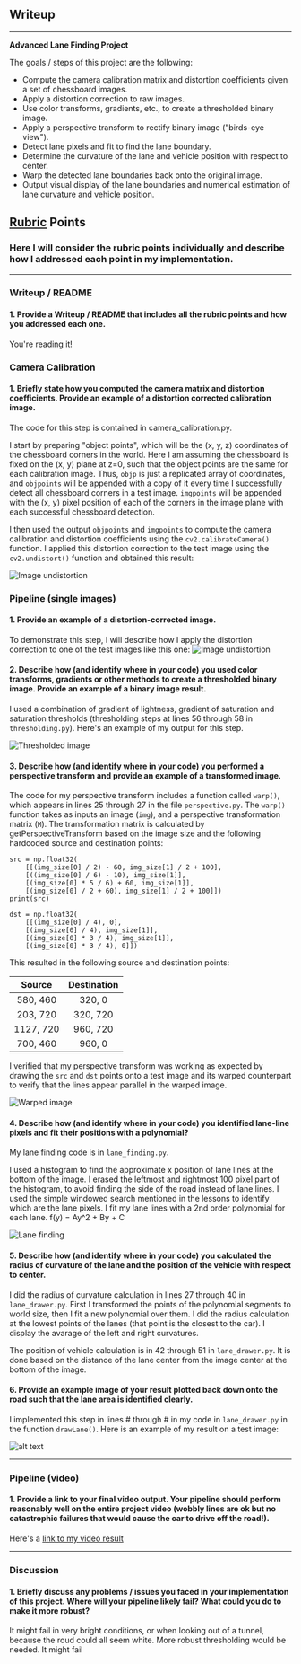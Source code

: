 ## Writeup

---

**Advanced Lane Finding Project**

The goals / steps of this project are the following:

* Compute the camera calibration matrix and distortion coefficients given a set of chessboard images.
* Apply a distortion correction to raw images.
* Use color transforms, gradients, etc., to create a thresholded binary image.
* Apply a perspective transform to rectify binary image ("birds-eye view").
* Detect lane pixels and fit to find the lane boundary.
* Determine the curvature of the lane and vehicle position with respect to center.
* Warp the detected lane boundaries back onto the original image.
* Output visual display of the lane boundaries and numerical estimation of lane curvature and vehicle position.

[//]: # (Image References)

[undistort]: ./output_images/undistort.png "Chessboard Undistorted"
[undistort2]: ./output_images/undistort2.png "Road Undistorted"
[threshold]: ./output_images/thresholded.png "Thresholded image"
[warped]: ./output_images/warped.png "Warp Example"
[lane_finding]: ./output_images/lane_finding.png "Lane finding"
[image6]: ./examples/example_output.jpg "Output"
[video1]: ./project_video.mp4 "Video"

## [Rubric](https://review.udacity.com/#!/rubrics/571/view) Points
### Here I will consider the rubric points individually and describe how I addressed each point in my implementation.  

---

### Writeup / README

#### 1. Provide a Writeup / README that includes all the rubric points and how you addressed each one.

You're reading it!

### Camera Calibration

#### 1. Briefly state how you computed the camera matrix and distortion coefficients. Provide an example of a distortion corrected calibration image.

The code for this step is contained in camera_calibration.py.

I start by preparing "object points", which will be the (x, y, z) coordinates of the chessboard corners in the world. Here I am assuming the chessboard is fixed on the (x, y) plane at z=0, such that the object points are the same for each calibration image.  Thus, `objp` is just a replicated array of coordinates, and `objpoints` will be appended with a copy of it every time I successfully detect all chessboard corners in a test image.  `imgpoints` will be appended with the (x, y) pixel position of each of the corners in the image plane with each successful chessboard detection.  

I then used the output `objpoints` and `imgpoints` to compute the camera calibration and distortion coefficients using the `cv2.calibrateCamera()` function.  I applied this distortion correction to the test image using the `cv2.undistort()` function and obtained this result: 

![Image undistortion][undistort]

### Pipeline (single images)

#### 1. Provide an example of a distortion-corrected image.
To demonstrate this step, I will describe how I apply the distortion correction to one of the test images like this one:
![Image undistortion][undistort2]


#### 2. Describe how (and identify where in your code) you used color transforms, gradients or other methods to create a thresholded binary image.  Provide an example of a binary image result.
I used a combination of gradient of lightness, gradient of saturation and saturation thresholds (thresholding steps at lines 56 through 58 in `thresholding.py`).  Here's an example of my output for this step.

![Thresholded image][threshold]

#### 3. Describe how (and identify where in your code) you performed a perspective transform and provide an example of a transformed image.

The code for my perspective transform includes a function called `warp()`, which appears in lines 25 through 27 in the file `perspective.py`.  The `warp()` function takes as inputs an image (`img`), and a perspective transformation matrix (`M`). The transformation matrix is calculated by getPerspectiveTransform based on the image size and the following hardcoded source and destination points:

```
src = np.float32(
    [[(img_size[0] / 2) - 60, img_size[1] / 2 + 100],
    [((img_size[0] / 6) - 10), img_size[1]],
    [(img_size[0] * 5 / 6) + 60, img_size[1]],
    [(img_size[0] / 2 + 60), img_size[1] / 2 + 100]])
print(src)

dst = np.float32(
    [[(img_size[0] / 4), 0],
    [(img_size[0] / 4), img_size[1]],
    [(img_size[0] * 3 / 4), img_size[1]],
    [(img_size[0] * 3 / 4), 0]])
```
This resulted in the following source and destination points:

| Source        | Destination   | 
|:-------------:|:-------------:| 
| 580, 460      | 320, 0        | 
| 203, 720      | 320, 720      |
| 1127, 720     | 960, 720      |
| 700, 460      | 960, 0        |

I verified that my perspective transform was working as expected by drawing the `src` and `dst` points onto a test image and its warped counterpart to verify that the lines appear parallel in the warped image.

![Warped image][warped]

#### 4. Describe how (and identify where in your code) you identified lane-line pixels and fit their positions with a polynomial?

My lane finding code is in `lane_finding.py`.

I used a histogram to find the approximate x position of lane lines at the bottom of the image.
I erased the leftmost and rightmost 100 pixel part of the histogram, to avoid finding the side of the road instead of lane lines.
I used the simple windowed search mentioned in the lessons to identify which are the lane pixels.
I fit my lane lines with a 2nd order polynomial for each lane.
f(y) = Ay^2 + By + C

![Lane finding][lane_finding]

#### 5. Describe how (and identify where in your code) you calculated the radius of curvature of the lane and the position of the vehicle with respect to center.

I did the radius of curvature calculation in lines 27 through 40 in `lane_drawer.py`.
First I transformed the points of the polynomial segments to world size, then I fit a new polynomial over them.
I did the radius calculation at the lowest points of the lanes (that point is the closest to the car).
I display the avarage of the left and right curvatures.

The position of vehicle calculation is in 42 through 51 in `lane_drawer.py`. It is done based on the distance of the lane center from the image center at the bottom of the image.

#### 6. Provide an example image of your result plotted back down onto the road such that the lane area is identified clearly.
    
I implemented this step in lines # through # in my code in `lane_drawer.py` in the function `drawLane()`.  Here is an example of my result on a test image:

![alt text][image6]

---

### Pipeline (video)

#### 1. Provide a link to your final video output.  Your pipeline should perform reasonably well on the entire project video (wobbly lines are ok but no catastrophic failures that would cause the car to drive off the road!).

Here's a [link to my video result](./project_video_out.mp4)

---

### Discussion

#### 1. Briefly discuss any problems / issues you faced in your implementation of this project.  Where will your pipeline likely fail?  What could you do to make it more robust?

It might fail in very bright conditions, or when looking out of a tunnel, because the roud could all seem white. More robust thresholding would be needed.
It might fail 

